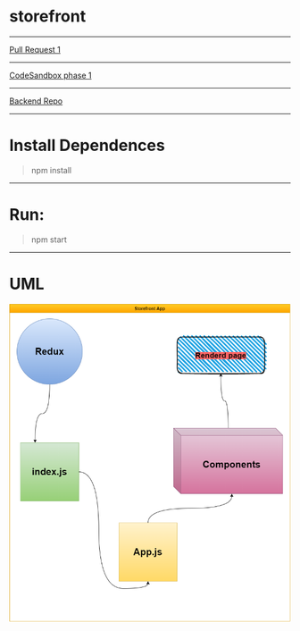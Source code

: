 # storefront

---
[Pull Request 1](https://github.com/ibrahemomari/storefront/pull/2)



---

[CodeSandbox phase 1]()

---


[Backend Repo](https://github.com/ibrahemomari/todo-backend)

---

Install Dependences
===
>npm install

---
Run:
===
>npm start
---
UML
==





![](src/Images/UML.png)
